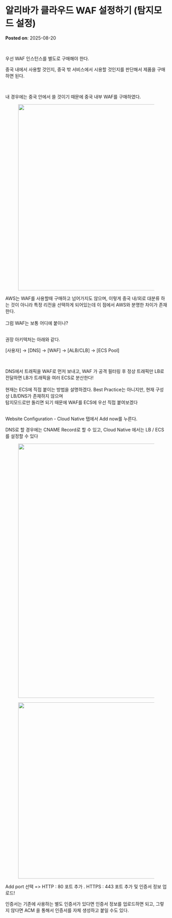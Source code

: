 # 알리바가 클라우드 WAF 설정하기 (탐지모드 설정)
**Posted on**: 2025-08-20

<p>&nbsp;</p>
<p>우선 WAF 인스턴스를 별도로 구매해야 한다.</p>
<p>중국 내에서 사용할 것인지, 중국 밖 서비스에서 시용할 것인지를 판단해서 제품을 구매하면 된다.</p>
<p>&nbsp;</p>
<p>내 경우에는 중국 안에서 쓸 것이기 때문에 중국 내부 WAF를 구매하였다.</p>
<p><figure class="imageblock alignCenter"><span><img height="580" src="https://blog.kakaocdn.net/dn/FIgE4/btsPXw2MZTi/OPmvFB8E13dmkqRCbKaBr1/img.png" width="688" /></span></figure>
</p>
<p>AWS는 WAF를 사용할때 구매하고 넘어가지도 않으며, 이렇게 중국 내/외로 대분류 하는 것이 아니라 특정 리전을 선택하게 되어있는데 이 점에서 AWS와 분명한 차이가 존재한다.<br /><br />그럼 WAF는 보통 어디에 붙이나?<br /><br /></p>
<p>권장 아키텍처는 아래와 같다.</p>
<p>[사용자]&nbsp;&rarr;&nbsp;[DNS]&nbsp;&rarr;&nbsp;[WAF]&nbsp;&rarr;&nbsp;[ALB/CLB]&nbsp;&rarr;&nbsp;[ECS&nbsp;Pool] </p>
<p>&nbsp;</p>
<p>DNS에서 트래픽을 WAF로 먼저 보내고, WAF 가 공격 필터링 후 정상 트래픽만 LB로 전달하면 LB가 트래픽을 여러 ECS로 분산한다!<br /><br />현재는 ECS에 직접 붙이는 방법을 설명하겠다. Best Practice는 아니지만, 현재 구성상 LB/DNS가 존재하지 않으며<br />탐지모드로만 돌리면 되기 때문에 WAF를 ECS에 우선 직접 붙여보겠다</p>
<p><br />Website Configuration - Cloud Native 탭에서 Add now를 누른다.</p>
<p>DNS로 할 경우에는 CNAME Record로 할 수 있고, Cloud Native 에서는 LB / ECS 를 설정할 수 있다</p>
<p><figure class="imageblock alignCenter"><span><img height="792" src="https://blog.kakaocdn.net/dn/8L3Fd/btsPW2HEbVK/tROCCsEWZNxbr5x0yzwCgk/img.png" width="2508" /></span></figure>
<figure class="imageblock alignCenter"><span><img height="549" src="https://blog.kakaocdn.net/dn/vcDQs/btsPW3fyK5O/1jdxkcmlw7F9hT856jRYNK/img.png" width="950" /></span></figure>
</p>
<p>Add port 선택 =&gt; HTTP : 80 포트 추가 . HTTPS : 443 포트 추가 및 인증서 정보 업로드!</p>
<p>인증서는 기존에 사용하는 별도 인증서가 있다면 인증서 정보를 업로드하면 되고, 그렇지 않다면 ACM 을 통해서 인증서를 자체 생성하고 붙일 수도 있다.</p>